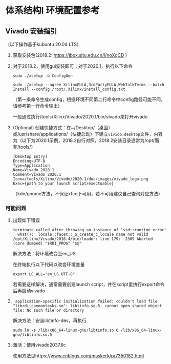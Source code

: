 # 体系结构I 环境配置参考

## Vivado 安装指引

（以下操作基于kubuntu 20.04 LTS）

1. 获取安装包(2018.2: https://jbox.sjtu.edu.cn/l/noXqCD )

2. 对于2018.2，使用gui安装即可；对于2020.1，执行以下命令

    ```
    sudo ./xsetup -b ConfigGen
    ```

    ```
    sudo ./xsetup --agree XilinxEULA,3rdPartyEULA,WebTalkTerms --batch Install --config /root/.Xilinx/install_config.txt
    ```

    （第一条命令生成config，根据环境不同第二行命令中config路径可能不同，请参考第一行命令输出）

    一般通过执行/tools/Xilinx/Vivado/2020.1/bin/vivado来打开vivado

3. (Optional) 创建快捷方式：在~/Desktop/（桌面）或/usr/share/applications/（快捷启动）下建立`vivido.desktop`文件，内容为（以下为2020.1示例，2018.2自行对照，2018.2安装目录通常为/opt/而非/tools/）

    ```
    [Desktop Entry]
    Encoding=UTF-8
    Type=Application
    Name=Vivado 2020.1
    Comment=Vivado 2020.1
    Icon=/tools/Xilinx/Vivado/2020.1/doc/images/vivado_logo.png
    Exec={path to your launch script/exectuable}                                             
    ```

    （kde/gnome方法，不保证xfce下可用，若不可用建议自己查询对应方法）

### 可能问题

1. 出现如下错误

    ```
    terminate called after throwing an instance of 'std::runtime_error'
      what():  locale::facet::_S_create_c_locale name not valid
    /opt/Xilinx/Vivado/2016.4/bin/loader: line 179:  2309 Aborted                 (core dumped) "$RDI_PROG" "$@"
    ```

    解决方法：将环境改变至en_US

    在终端执行以下代码以改变环境变量

    ```
    export LC_ALL="en_US.UTF-8"
    ```

    若需要这样解决，通常需要创建launch script，并在script里执行export命令后再启动vivado

    

2. ```
    application-specific initialization failed: couldn't load file "librdi_commontasks.so": libtinfo.so.5: cannot open shared object file: No such file or directory
    ```

    解决方法：安装libtinfo-dev，再执行

    ```
    sudo ln -s /lib/x86_64-linux-gnu/libtinfo.so.6 /lib/x86_64-linux-gnu/libtinfo.so.5
    ```

3. 激活：使用vivado2037.llc

    使用方法见https://www.cnblogs.com/maskerk/p/7350182.html

